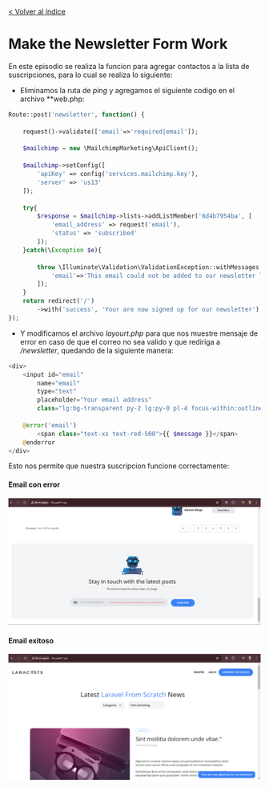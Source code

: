 [< Volver al índice](../index.md)

# Make the Newsletter Form Work

En este episodio se realiza la funcion para agregar contactos a la lista de suscripciones, para lo cual se realiza lo siguiente:

- Eliminamos la ruta de *ping* y agregamos el siguiente codigo en el archivo **web.php:

```php
Route::post('newsletter', function() {

    request()->validate(['email'=>'required|email']);

    $mailchimp = new \MailchimpMarketing\ApiClient();

    $mailchimp->setConfig([
        'apiKey' => config('services.mailchimp.key'),
        'server' => 'us13'
    ]);

    try{
        $response = $mailchimp->lists->addListMember('6d4b7954ba', [
            'email_address' => request('email'),
            'status' => 'subscribed'
        ]);
    }catch(\Exception $e){

        throw \Illuminate\Validation\ValidationException::withMessages([
            'email'=>'This email could not be added to our newsletter list.'
        ]);
    }
    return redirect('/')
        ->with('success', 'Your are now signed up for our newsletter');
});
```

- Y modificamos el archivo *layourt.php* para que nos muestre mensaje de error en caso de que el correo no sea valido y que rediriga a */newsletter*, quedando de la siguiente manera:

```php
<div>
    <input id="email"
        name="email"
        type="text"
        placeholder="Your email address"
        class="lg:bg-transparent py-2 lg:py-0 pl-4 focus-within:outline-none">

    @error('email')
        <span class="text-xs text-red-500">{{ $message }}</span>
    @enderror
</div>
```

Esto nos permite que nuestra suscripcion funcione correctamente:

#### Email con error

![Email-Error](../images/Email-Error.png)


#### Email exitoso

![Email-Success](../images/Email-Success.png)
